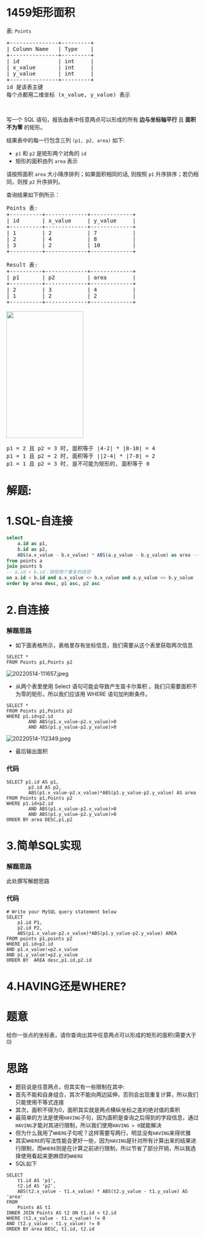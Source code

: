 # 1459矩形面积
<p>表: <code>Points</code></p>

<pre>
+---------------+---------+
| Column Name   | Type    |
+---------------+---------+
| id            | int     |
| x_value       | int     |
| y_value       | int     |
+---------------+---------+
id 是该表主键
每个点都用二维坐标 (x_value, y_value) 表示</pre>

<p> </p>

<p>写一个 SQL 语句，报告由表中任意两点可以形成的所有<strong> 边与坐标轴平行 </strong>且 <strong>面积不为零</strong> 的矩形。</p>

<p>结果表中的每一行包含三列 <code>(p1, p2, area)</code> 如下:</p>

<ul>
	<li><code>p1</code> 和 <code>p2</code> 是矩形两个对角的 <code>id</code></li>
	<li>矩形的面积由列 <code>area</code><strong> </strong>表示</li>
</ul>

<p>请按照面积 <code>area</code> 大小降序排列；如果面积相同的话, 则按照 <code>p1</code> 升序排序；若仍相同，则按 <code>p2</code> 升序排列。</p>

<p>查询结果如下例所示：</p>

<pre>
Points 表:
+----------+-------------+-------------+
| id       | x_value     | y_value     |
+----------+-------------+-------------+
| 1        | 2           | 7           |
| 2        | 4           | 8           |
| 3        | 2           | 10          |
+----------+-------------+-------------+

Result 表:
+----------+-------------+-------------+
| p1       | p2          | area        |
+----------+-------------+-------------+
| 2        | 3           | 4           |
| 1        | 2           | 2           |
+----------+-------------+-------------+

<img alt="" src="https://assets.leetcode.com/uploads/2021/03/12/rect.png" style="width: 200px; height: 330px;" />

p1 = 2 且 p2 = 3 时, 面积等于 |4-2| * |8-10| = 4
p1 = 1 且 p2 = 2 时, 面积等于 ||2-4| * |7-8| = 2 
p1 = 1 且 p2 = 3 时, 是不可能为矩形的, 面积等于 0
</pre>
































# 解题:
# 1.SQL-自连接
```sql
select 
    a.id as p1,
    b.id as p2,
    ABS(a.x_value - b.x_value) * ABS(a.y_value - b.y_value) as area -- 计算面积
from points a
join points b
-- a.id < b.id：排除两个重复的选项
on a.id < b.id and a.x_value <> b.x_value and a.y_value <> b.y_value
order by area desc, p1 asc, p2 asc
```

# 2.自连接
### 解题思路
- 如下面表格所示，表格里存有坐标信息，我们需要从这个表里获取两次信息
```
SELECT *
FROM Points p1,Points p2
```
![20220514-111657.jpeg](https://pic.leetcode-cn.com/1652498235-DtrDuv-20220514-111657.jpeg)

- 从两个表里使用 Select 语句可能会导致产生笛卡尔乘积 。我们只需要面积不为零的矩形，所以我们应该用 WHERE 语句加判断条件。
```
SELECT *
FROM Points p1,Points p2
WHERE p1.id<p2.id
        AND ABS(p1.x_value-p2.x_value)>0 
        AND ABS(p1.y_value-p2.y_value)>0
```
![20220514-112349.jpeg](https://pic.leetcode-cn.com/1652498668-qgVefL-20220514-112349.jpeg)

- 最后输出面积

### 代码

```mysql
SELECT p1.id AS p1,
        p2.id AS p2,
        ABS(p1.x_value-p2.x_value)*ABS(p1.y_value-p2.y_value) AS area
FROM Points p1,Points p2
WHERE p1.id<p2.id
        AND ABS(p1.x_value-p2.x_value)>0 
        AND ABS(p1.y_value-p2.y_value)>0
ORDER BY area DESC,p1,p2
```
# 3.简单SQL实现
### 解题思路
此处撰写解题思路

### 代码

```mysql
# Write your MySQL query statement below
SELECT 
    p1.id P1,
    p2.id P2,
    ABS(p1.x_value-p2.x_value)*ABS(p1.y_value-p2.y_value) AREA
FROM points p1,points p2
WHERE p1.id<p2.id 
AND p1.x_value!=p2.x_value
AND p1.y_value!=p2.y_value
ORDER BY  AREA desc,p1.id,p2.id
```
# 4.HAVING还是WHERE?
# 题意

给你一张点的坐标表，请你查询出其中任意两点可以形成的矩形的面积(需要大于0)





# 思路

- 题目说是任意两点，但其实有一些限制在其中:
- 首先不能和自身组合，其次不能向两边延伸，否则会出现重复计算，所以我们只能使用不等式连接
- 其次，面积不得为0，面积其实就是两点横纵坐标之差的绝对值的乘积
- 最简单的方法是使用`HAVING`子句，因为面积是查询之后得到的字段信息，通过`HAVING`才能对其进行限制，所以我们使用`HAVING > 0`就能解决
- 但为什么我用了`WHERE`子句呢？这样需要写两行，明显没有`HAVING`来得优雅
- 其实`WHERE`的写法性能会更好一些，因为`HAVING`是针对所有计算出来的结果进行限制，而`WHERE`则是在计算之前进行限制，所以节省了部分开销，所以我选择使用看起来更麻烦的`WHERE` 
- SQL如下

```mysql
SELECT
    t1.id AS 'p1',
    t2.id AS 'p2',
    ABS(t2.x_value - t1.x_value) * ABS(t2.y_value - t1.y_value) AS 'area'
FROM
    Points AS t1
INNER JOIN Points AS t2 ON t1.id < t2.id
WHERE (t2.x_value - t1.x_value) != 0
AND (t2.y_value - t1.y_value) != 0
ORDER BY area DESC, t1.id, t2.id
```



